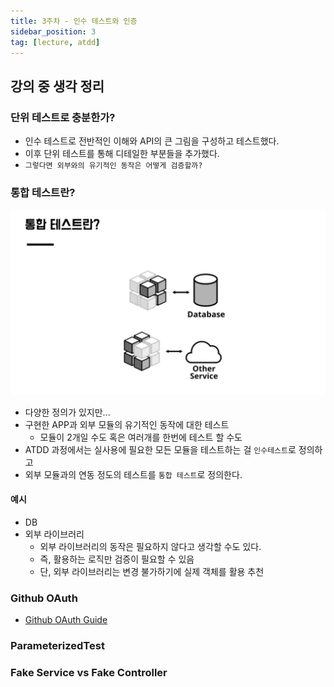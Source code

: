 ```yaml
---
title: 3주차 - 인수 테스트와 인증
sidebar_position: 3
tag: [lecture, atdd]
---
```

## 강의 중 생각 정리
### 단위 테스트로 충분한가?
- 인수 테스트로 전반적인 이해와 API의 큰 그림을 구성하고 테스트했다.
- 이후 단위 테스트를 통해 디테일한 부분들을 추가했다.
- `그렇다면 외부와의 유기적인 동작은 어떻게 검증할까?`

### 통합 테스트란?
![IntegrationTest.png](img/IntegrationTest.png)
- 다양한 정의가 있지만...
- 구현한 APP과 외부 모듈의 유기적인 동작에 대한 테스트
  - 모듈이 2개일 수도 혹은 여러개를 한번에 테스트 할 수도
- ATDD 과정에서는 실사용에 필요한 모든 모듈을 테스트하는 걸 `인수테스트`로 정의하고
- 외부 모듈과의 연동 정도의 테스트를 `통합 테스트`로 정의한다.

#### 예시
- DB
- 외부 라이브러리
  - 외부 라이브러리의 동작은 필요하지 않다고 생각할 수도 있다.
  - 즉, 활용하는 로직만 검증이 필요할 수 있음
  - 단, 외부 라이브러리는 변경 불가하기에 실제 객체를 활용 추천


### Github OAuth
- [Github OAuth Guide](https://docs.github.com/ko/apps/oauth-apps/building-oauth-apps/creating-an-oauth-app)

### ParameterizedTest

### Fake Service vs Fake Controller
